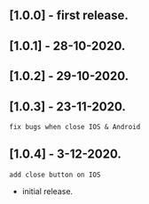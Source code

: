 ## [1.0.0] - first release.
## [1.0.1] - 28-10-2020.
## [1.0.2] - 29-10-2020.
## [1.0.3] - 23-11-2020.
    fix bugs when close IOS & Android
## [1.0.4] - 3-12-2020.
    add close button on IOS

* initial release.
